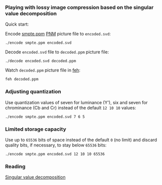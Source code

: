 ### Playing with lossy image compression based on the singular value decomposition

Quick start:

Encode [smpte.ppm](smpte.ppm) [PNM](https://en.wikipedia.org/wiki/Netpbm) picture file to ```encoded.svd```:

```
./encode smpte.ppm encoded.svd
```

Decode ```encoded.svd``` file to ```decoded.ppm``` picture file:

```
./decode encoded.svd decoded.ppm
```

Watch ```decoded.ppm``` picture file in [feh](https://feh.finalrewind.org/):

```
feh decoded.ppm
```

### Adjusting quantization

Use quantization values of seven for luminance (Y'), six and seven for chrominance (Cb and Cr) instead of the default ```12 10 10``` values:

```
./encode smpte.ppm encoded.svd 7 6 5
```

### Limited storage capacity

Use up to ```65536``` bits of space instead of the default ```0``` (no limit) and discard quality bits, if necessary, to stay below ```65536``` bits:

```
./encode smpte.ppm encoded.svd 12 10 10 65536
```

### Reading

[Singular value decomposition](https://en.wikipedia.org/wiki/Singular_value_decomposition)

